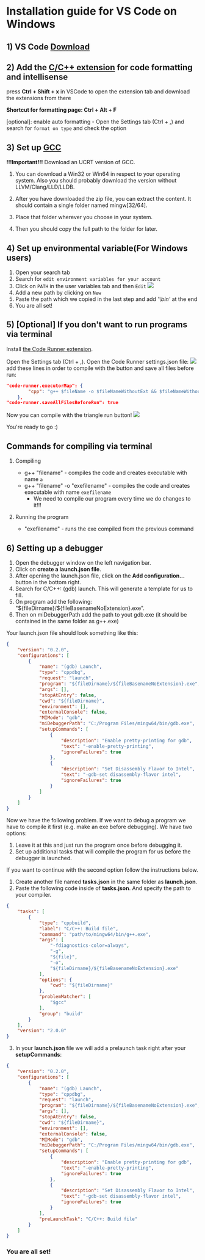 # Installation guide for VS Code on Windows

## 1) VS Code [Download](https://code.visualstudio.com/download)

## 2) Add the [C/C++ extension](https://marketplace.visualstudio.com/items?itemName=ms-vscode.cpptools) for code formatting and intellisense

press **Ctrl + Shift + x** in VSCode to open the extension tab and download the extensions from there

**Shortcut for formatting page: Ctrl + Alt + F**

[optional]: enable auto formatting  - Open the Settings tab (Ctrl + ,) and search for `format on type` and check the option

## 3) Set up [GCC](https://winlibs.com/)

**!!!Important!!!**
Download an UCRT version of GCC.

1. You can download a Win32 or Win64 in respect to your operating system. Also you should probably download the version without LLVM/Clang/LLD/LLDB.

2. After you have downloaded the zip file, you can extract the content. It should contain a single folder named mingw[32/64].

3. Place that folder wherever you choose in your system.

4. Then you should copy the full path to the folder for later.

## 4) Set up environmental variable(For Windows users)
1. Open your search tab
2. Search for `edit environment variables for your account`
3. Click on `PATH` in the user variables tab and then `Edit`
![](http://i.imgur.com/gHPOIh5.png)
4. Add a new path by clicking on `New`
5. Paste the path which we copied in the last step and add *'\bin'* at the end
6. You are all set!

## 5) [Optional] If you don't want to run programs via terminal

Install [the Code Runner extension](https://marketplace.visualstudio.com/items?itemName=formulahendry.code-runner).

Open the Settings tab (Ctrl + ,).
Open the Code Runner settings.json file:
![](https://i.ibb.co/1J1H25p/1.png)
add these lines in order to compile with the button and save all files before run:
```json
"code-runner.executorMap": {
        "cpp": "g++ $fileName -o $fileNameWithoutExt && $fileNameWithoutExt"
    },
"code-runner.saveAllFilesBeforeRun": true
```

Now you can compile with the triangle run button!
![](https://i.ibb.co/xJJdLTH/2.png)

You're ready to go :)

## Commands for compiling via terminal

1. Compiling
    - g++ "filename" - compiles the code and creates executable with name `a`
    - g++ "filename" -o "exefilename" - compiles the code and creates executable with name `exefilename`
        - We need to compile our program every time we do changes to it!!!

2. Running the program
    - "exefilename" - runs the exe compiled from the previous command

## 6) Setting up a debugger

1. Open the debugger window on the left navigation bar.
2. Click on **create a launch.json file**.
3. After opening the launch.json file, click on the **Add configuration...** button in the bottom right.
4. Search for C/C++: (gdb) launch. This will generate a template for us to fill.
5. On program add the following: "\${fileDirname}/${fileBasenameNoExtension}.exe".
6. Then on miDebuggerPath add the path to yout gdb.exe (it should be contained in the same folder as g++.exe)

Your launch.json file should look something like this:
```json
{
    "version": "0.2.0",
    "configurations": [
        {
            "name": "(gdb) Launch",
            "type": "cppdbg",
            "request": "launch",
            "program": "${fileDirname}/${fileBasenameNoExtension}.exe",
            "args": [],
            "stopAtEntry": false,
            "cwd": "${fileDirname}",
            "environment": [],
            "externalConsole": false,
            "MIMode": "gdb",
            "miDebuggerPath": "C:/Program Files/mingw64/bin/gdb.exe",
            "setupCommands": [
                {
                    "description": "Enable pretty-printing for gdb",
                    "text": "-enable-pretty-printing",
                    "ignoreFailures": true
                },
                {
                    "description": "Set Disassembly Flavor to Intel",
                    "text": "-gdb-set disassembly-flavor intel",
                    "ignoreFailures": true
                }
            ]
        }
    ]
}
```

Now we have the following problem. If we want to debug a program we have to compile it first (e.g. make an exe before debugging). We have two options:

1. Leave it at this and just run the program once before debugging it.
2. Set up additional tasks that will compile the program for us before the debugger is launched.

If you want to continue with the second option follow the instructions below.

1. Create another file named **tasks.json** in the same folder as **launch.json**.
2. Paste the following code inside of **tasks.json**. And specify the path to your compiler.
```json
{
    "tasks": [
        {
            "type": "cppbuild",
            "label": "C/C++: Build file",
            "command": "path/to/mingw64/bin/g++.exe",
            "args": [
                "-fdiagnostics-color=always",
                "-g",
                "${file}",
                "-o",
                "${fileDirname}/${fileBasenameNoExtension}.exe"
            ],
            "options": {
                "cwd": "${fileDirname}"
            },
            "problemMatcher": [
                "$gcc"
            ],
            "group": "build"
        }
    ],
    "version": "2.0.0"
}
```
3. In your **launch.json** file we will add a prelaunch task right after your **setupCommands**:

```json
{
    "version": "0.2.0",
    "configurations": [
        {
            "name": "(gdb) Launch",
            "type": "cppdbg",
            "request": "launch",
            "program": "${fileDirname}/${fileBasenameNoExtension}.exe",
            "args": [],
            "stopAtEntry": false,
            "cwd": "${fileDirname}",
            "environment": [],
            "externalConsole": false,
            "MIMode": "gdb",
            "miDebuggerPath": "C:/Program Files/mingw64/bin/gdb.exe",
            "setupCommands": [
                {
                    "description": "Enable pretty-printing for gdb",
                    "text": "-enable-pretty-printing",
                    "ignoreFailures": true
                },
                {
                    "description": "Set Disassembly Flavor to Intel",
                    "text": "-gdb-set disassembly-flavor intel",
                    "ignoreFailures": true
                }
            ],
            "preLaunchTask": "C/C++: Build file"
        }
    ]
}
```

### You are all set! 
